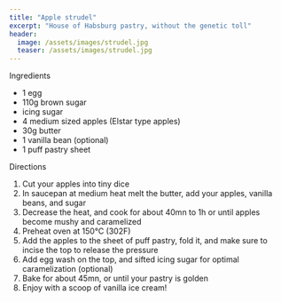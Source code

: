 ```yaml
---
title: "Apple strudel"
excerpt: "House of Habsburg pastry, without the genetic toll"
header:
  image: /assets/images/strudel.jpg
  teaser: /assets/images/strudel.jpg
---
```

Ingredients

* 1 egg
* 110g brown sugar
* icing sugar
* 4 medium sized apples (Elstar type apples)
* 30g butter
* 1 vanilla bean (optional)
* 1 puff pastry sheet

Directions

1. Cut your apples into tiny dice
2. In saucepan at medium heat melt the butter, add your apples, vanilla beans, and sugar 
3. Decrease the heat, and cook for about 40mn to 1h or until apples become mushy and caramelized
4. Preheat oven at 150°C (302F)
5. Add the apples to the sheet of puff pastry, fold it, and make sure to incise the top to release the pressure
6. Add egg wash on the top, and sifted icing sugar for optimal caramelization (optional)
6. Bake for about 45mn, or until your pastry is golden
7. Enjoy with a scoop of vanilla ice cream! 
